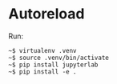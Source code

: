 # Autoreload

Run: 

```
~$ virtualenv .venv
~$ source .venv/bin/activate
~$ pip install jupyterlab
~$ pip install -e .
```
